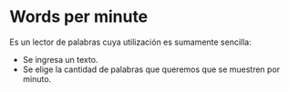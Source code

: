 # Words per minute
Es un lector de palabras cuya utilización es sumamente sencilla: 
- Se ingresa un texto.
- Se elige la cantidad de palabras que queremos que se muestren por minuto. 

